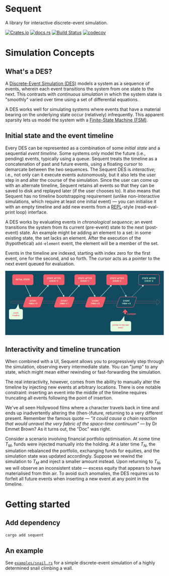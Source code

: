 Sequent
===
A library for interactive discrete-event simulation.

[![Crates.io](https://img.shields.io/crates/v/sequent?style=flat-square&logo=rust)](https://crates.io/crates/sequent)
[![docs.rs](https://img.shields.io/badge/docs.rs-sequent-blue?style=flat-square&logo=docs.rs)](https://docs.rs/sequent)
[![Build Status](https://img.shields.io/github/actions/workflow/status/kindredgroup/sequent/master.yml?branch=master&style=flat-square&logo=github)](https://github.com/kindredgroup/sequent/actions/workflows/master.yml)
[![codecov](https://img.shields.io/codecov/c/github/kindredgroup/sequent/master?style=flat-square&logo=codecov)](https://codecov.io/gh/kindredgroup/sequent)

# Simulation Concepts
## What's a DES?
A [Discrete-Event Simulation (DES)](https://en.wikipedia.org/wiki/Discrete-event_simulation) models a system as a sequence of events, wherein each event transitions the system from one state to the next. This contrasts with _continuous simulation_ in which the system state is "smoothly" varied over time using a set of differential equations.

A DES works well for simulating systems where events that have a material bearing on the underlying state occur (relatively) infrequently. This apparent sparsity lets us model the system with a [Finite-State Machine (FSM)](https://en.wikipedia.org/wiki/Finite-state_machine).

## Initial state and the event timeline
Every DES can be represented as a combination of some _initial state_ and a sequential _event timeline_. Some systems only model the future (i.e., pending) events, typically using a queue. Sequent treats the timeline as a concatenation of past and future events, using a floating _cursor_ to demarcate between the two sequences. The Sequent DES is _interactive_; i.e., not only can it execute events autonomously, but it also lets the user step in and alter the course of the simulation. Since the user can come up with an alternate timeline, Sequent retains all events so that they can be saved to disk and replayed later (if the user chooses to). It also means that Sequent has no timeline bootstrapping requirement (unlike non-interactive simulations, which require at least one initial event) — you can initialise it with an empty timeline and add new events from a [REPL](https://en.wikipedia.org/wiki/Read%E2%80%93eval%E2%80%93print_loop)-style (read-eval-print loop) interface.

A DES works by evaluating events in _chronological sequence_; an event transitions the system from its current (pre-event) state to the next (post-event) state. An example might be adding an element to a set: in some existing state, the set lacks an element. After the execution of the (hypothetical) `add-element` event, the element will be a member of the set.

Events in the timeline are indexed, starting with index zero for the first event, one for the second, and so forth. The _cursor_ acts as a pointer to the next event queued for evaluation.

![The event timeline](images/event_timeline.png)

## Interactivity and timeline truncation
When combined with a UI, Sequent allows you to progressively step through the simulation, observing every intermediate state. You can "jump" to any state, which might mean either rewinding or fast-forwarding the simulation.

The real interactivity, however, comes from the ability to manually alter the timeline by injecting new events at arbitrary locations. There is one notable constraint: inserting an event into the middle of the timeline requires truncating all events following the point of insertion.

We've all seen Hollywood films where a character travels back in time and ends up inadvertently altering the (then-)future, returning to a very different present. Remember the famous quote — _"it could cause a chain reaction that would unravel the very fabric of the space-time continuum"_ — by Dr Emmet Brown? As it turns out, the "Doc" was right.

Consider a scenario involving financial portfolio optimisation. At some time _T_<sub>_M_</sub>, funds were injected manually into the holding. At a later time _T_<sub>_N_</sub>, the simulation rebalanced the portfolio, exchanging funds for equities, and the simulation state was updated accordingly. Suppose we rewind the simulation to _T_<sub>_M_</sub> and inject a smaller amount instead. Upon returning to _T_<sub>_N_</sub>, we will observe an inconsistent state — excess equity that appears to have materialised from thin air. To avoid such anomalies, the DES requires us to forfeit all future events when inserting a new event at any point in the timeline.

# Getting started
## Add dependency
```sh
cargo add sequent
```

## An example
See [`examples/snail.rs`](sequent/examples/snail.rs) for a simple discrete-event simulation of a highly determined snail climbing a wall. 